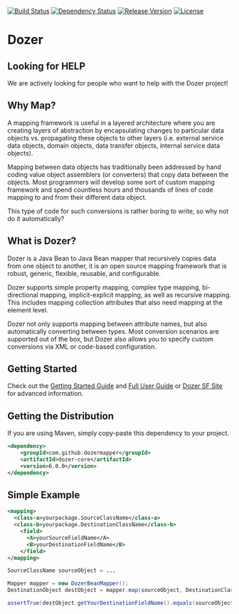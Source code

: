 [![Build Status](https://travis-ci.org/DozerMapper/dozer.svg?branch=master)](https://travis-ci.org/DozerMapper/dozer)
[![Dependency Status](https://www.versioneye.com/java/net.sf.dozer:dozer/badge?style=flat-square)](https://www.versioneye.com/java/net.sf.dozer:dozer)
[![Release Version](https://img.shields.io/maven-central/v/net.sf.dozer/dozer.svg?maxAge=2592000)](https://mvnrepository.com/artifact/net.sf.dozer/dozer)
[![License](https://img.shields.io/hexpm/l/plug.svg?maxAge=2592000)]()

# Dozer
## Looking for HELP
We are actively looking for people who want to help with the Dozer project!

## Why Map?
A mapping framework is useful in a layered architecture where you are creating layers of abstraction by encapsulating changes to particular data objects vs. propagating these objects to other layers (i.e. external service data objects, domain objects, data transfer objects, internal service data objects).

Mapping between data objects has traditionally been addressed by hand coding value object assemblers (or converters) that copy data between the objects. Most programmers will develop some sort of custom mapping framework and spend countless hours and thousands of lines of code mapping to and from their different data object.

This type of code for such conversions is rather boring to write, so why not do it automatically?


## What is Dozer?
Dozer is a Java Bean to Java Bean mapper that recursively copies data from one object to another, it is an open source mapping framework that is robust, generic, flexible, reusable, and configurable.

Dozer supports simple property mapping, complex type mapping, bi-directional mapping, implicit-explicit mapping, as well as recursive mapping. This includes mapping collection attributes that also need mapping at the element level.

Dozer not only supports mapping between attribute names, but also automatically converting between types. Most conversion scenarios are supported out of the box, but Dozer also allows you to specify custom conversions via XML or code-based configuration.

## Getting Started
Check out the [Getting Started Guide](http://dozer.sf.net/documentation/gettingstarted.html) and [Full User Guide](http://dozer.sf.net/dozer-user-guide.pdf) or [Dozer SF Site](http://dozer.sf.net) for advanced information.

## Getting the Distribution
If you are using Maven, simply copy-paste this dependency to your project.

```XML
<dependency>
    <groupId>com.github.dozermapper</groupId>
    <artifactId>dozer-core</artifactId>
    <version>6.0.0</version>
</dependency>
```

## Simple Example
```XML
<mapping>
  <class-a>yourpackage.SourceClassName</class-a>
  <class-b>yourpackage.DestinationClassName</class-b>
    <field>
      <A>yourSourceFieldName</A>
      <B>yourDestinationFieldName</B>
    </field>
</mapping>
```

```Java
SourceClassName sourceObject = ...

Mapper mapper = new DozerBeanMapper();
DestinationObject destObject = mapper.map(sourceObject, DestinationClassName.class);

assertTrue(destObject.getYourDestinationFieldName().equals(sourceObject.getYourSourceFieldName));
```
